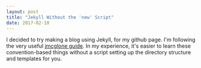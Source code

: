 ```yaml
---
layout: post
title: "Jekyll Without the 'new' Script"
date: 2017-02-10
---
```


I decided to try making a blog using Jekyll, for my github page. I'm following the very useful [jmcglone guide](http://jmcglone.com/guides/github-pages/). In my experience, it's easier to learn these convention-based things without a script setting up the directory structure and templates for you.
